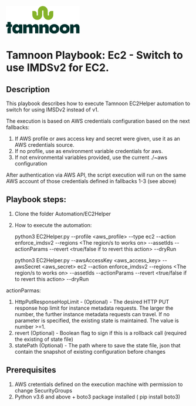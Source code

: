 
<img src="../../images/icons/Tamnoon.png" width="200"/>

# Tamnoon Playbook: Ec2 - Switch to use IMDSv2 for EC2.

## Description
This playbook describes how to execute Tamnoon EC2Helper automation to switch for using IMSDv2 instead of v1.

The execution is based on AWS credentials configuration based on the next fallbacks:
1. If AWS profile or aws access key and secret were given, use it as an AWS credentials source.
2. If no profile, use as environment variable credentials for aws.
3. If not environmental variables provided, use the current ./~aws configuration

After authentication via AWS API, the script execution will run on the same AWS account of those credentials defined in fallbacks 1-3 (see above)

## Playbook steps:
1. Clone the folder Automation/EC2Helper 
2. How to execute the automation:


    python3 EC2Helper.py --profile <aws_profile> --type ec2 --action enforce_imdsv2  --regions <The region/s to works on> --assetIds <list of instances to remediate>  --actionParams <The action params > --revert <true/false if to revert this action> --dryRun<optional dry run>

    python3 EC2Helper.py --awsAccessKey <aws_access_key> --awsSecret <aws_secret> ec2 --action enforce_imdsv2  --regions <The region/s to works on> --assetIds <list of instances to remediate>  --actionParams <The action params > --revert <true/false if to revert this action> --dryRun<optional dry run>

actionParmas:
1. HttpPutResponseHopLimit - (Optional) - The desired HTTP PUT response hop limit for instance metadata requests. The larger the number, the further instance metadata requests can travel. If no parameter is specified, the existing state is maintained. The value is number >=1.
2. revert (Optional) - Boolean flag to sign if this is a rollback call (required the existing of state file)
3. statePath (Optional) - The path where to save the state file, json that contain the snapshot of existing configuration before changes 
   
   


## Prerequisites 
1. AWS cretentials defined on the execution machine with permission to change SecurityGroups
2. Python v3.6  and above + boto3 package installed ( pip install boto3)


